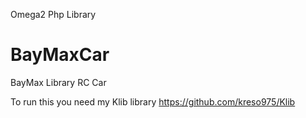 Omega2 Php Library
# BayMaxCar
BayMax Library RC Car

To run this you need my Klib library https://github.com/kreso975/Klib
